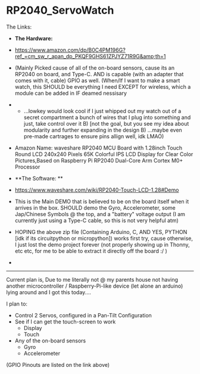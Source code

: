 # RP2040_ServoWatch

The Links: 
* **The Hardware:** 
* https://www.amazon.com/dp/B0C4PM196G?ref_=cm_sw_r_apan_dp_PKQF9GHS61ZPJYZ71R9G&amp;th=1
* (Mainly Picked cause of all of the on-board sensors, cause its an RP2040 on board, and Type-C. AND is capable (with an adapter that comes with it, cable) GPIO as well. (When/If I want to make a smart watch, this SHOULD be everything I need EXCEPT for wireless, which a module can be added in IF deamed nessisary
*   * ...lowkey would look cool if I just whipped out my watch out of a secret compartment a bunch of wires that I plug into something and just, take control over it B) [not the goal, but you see my idea about modularity and further expanding in the design B) ...maybe even pre-made cartrages to ensure pins allign well, idk LMAO)  
* Amazon Name: waveshare RP2040 MCU Board with 1.28inch Touch Round LCD 240x240 Pixels 65K Colorful IPS LCD Display for Clear Color Pictures,Based on Raspberry Pi RP2040 Dual-Core Arm Cortex M0+ Processor


* **The Software: **
* https://www.waveshare.com/wiki/RP2040-Touch-LCD-1.28#Demo
 * This is the Main DEMO that is believed to be on the board itself when it arrives in the box. SHOULD demo the Gyro, Accelerometer, some Jap/Chinese Symbols @ the top, and a "battery" voltage output (I am currently just using a Type-C cable, so this is not very helpful atm)
 * HOPING the above zip file (Containing Arduino, C, AND YES, PYTHON [idk if its circuitpython or micropython]) works first try, cause otherwise, I just lost the demo project forever (not properly showing up in Thonny, etc etc, for me to be able to extract it directly off the board :/ )

* 
-----------
Current plan is, Due to me literally not @ my parents house not having another microcontroller / Raspberry-Pi-like device (let alone an arduino) lying around and I got this today....

I plan to: 

* Control 2 Servos, configured in a Pan-Tilt Configuration
* See if I can get the touch-screen to work
  * Display
  * Touch
* Any of the on-board sensors
  * Gyro
  * Accelerometer

(GPIO Pinouts are listed on the link above) 

